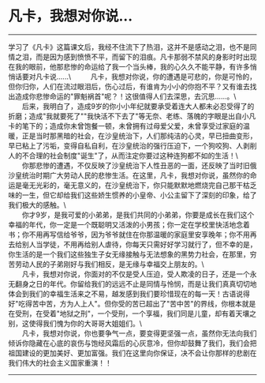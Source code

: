 # 凡卡，我想对你说...

  ------------------------------------------------------------------------------------------------------------------------------------------------------------------------------------------------------------------------------------------------------------------------------------------------------------------------------------------------------------------------------------------------------------------------------------------ ---
  学习了《凡卡》这篇课文后，我经不住流下了热泪，这并不是感动之泪，也不是同情之泪，而是因为感到愤愤不平，而留下的泪痕。凡卡那弱不禁风的身影时时出现在我的眼前，他那悲惨的命运给了我一个当头棒，我的心久久不能平静，有许多悄悄话要对凡卡说......\                                                                                                                                                                                               
  　　凡卡，我想对你说，你的遭遇是可悲的，你是可怜的，但你归你，人们在流过眼泪后，伤心过后，有谁肯为小小的你抱不平？又有谁去找出造成你悲惨命运的"罪魁祸首"呢？！这很值得人们去深思，去沉思......。\                                                                                                                                                                                                                                          
  　　后来，我明白了，造成9岁的你小小年纪就要承受着连大人都未必忍受得了的折磨；造成"我就要死了""我快活不下去了"等无奈、老练、落魄的字眼是出自小凡卡的笔下的；造成你未曾饱餐一顿，未曾拥有过母爱父爱，未曾享受过家庭的温暖，正是当时那黑暗的社会，在沙皇统治下，人们那纯洁的心灵，早已扭曲变形，早已粘上了污垢，变得自私自利，在沙皇统治的强行压迫下，一个狗咬狗、人剥削人的不合理的社会制度"诞生"了，从而注定你要过这种连狗都不如的生活！\   
  　　你那悲惨的遭遇，不仅反映了沙皇统治下人性丑恶的一面，还反映了当时旧俄沙皇统治时期广大劳动人民的悲惨生活。在这里，凡卡，我想对你说，虽然你的命运是毫无光彩的，毫无意义的，在沙皇统治下，你只能默默地燃烧完自己那干枯乏味的一生，但它却给我们这些娇生惯养的小皇帝、小公主留下了深刻的印象，给了我们极大的感触。\                                                                                                                          
  　　你才9岁，是我可爱的小弟弟，是我们共同的小弟弟，你要是成长在我们这个幸福的年代，你一定是一个既聪明又活泼的小男孩；你一定在学校里快活地念着书；你不用再写信给爷爷，因为爷爷就住在你那温暖的家庭里安享晚年；你不用再去给别人当学徒，不用再给别人虐待，你每天只需好好学习就行了，但不幸的是，你生活的是一个我们这些独生子女无缘接触与无法想象的黑势力社会，在那里，穷苦劳动人民的子弟刚好与我们相反，是无缘与幸福交上朋友的。\             
  　　凡卡，我想对你说，你面对的不仅是受人压迫，受人欺凌的日子，还是一个永无翻身之日的年代。你留给我们的远远不止是同情与怜悯，而是让我们真真切切地体会到我们的幸福生活来之不易，越发感到我们要珍惜现在的每一天！古语说得好"吃得苦中苦，方为人上人"。但你受的苦已超出了"苦中苦"的界线，你根本就是在受刑，在受着"地狱之刑"，一个受刑，一个享福，我们同是儿童，却有着天壤之别，这使得我们愧为你的大哥哥大姐姐们。\                              
  　　凡卡，我想对你说，你也要争气一点，要变得更坚强一点，虽然你无法向我们倾诉你隐藏在心底的哀伤与饱经风霜后的心灰意冷，但你却鼓舞了我们，我们会把祖国建设的更加美好、更加富强。我们在这里向你保证，决不会让你那样的悲剧在我们伟大的社会主义国家重演！！                                                                                                                                                                                     

  ------------------------------------------------------------------------------------------------------------------------------------------------------------------------------------------------------------------------------------------------------------------------------------------------------------------------------------------------------------------------------------------------------------------------------------------ ---
